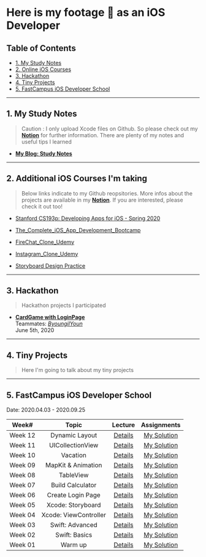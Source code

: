 # Here is my footage 🐾  as an iOS Developer #

## Table of Contents ##

- [1. My Study Notes](#1-my-study-notes)
- [2. Online iOS Courses](#2-additional-ios-courses-im-taking)
- [3. Hackathon](#3-Hackathon)
- [4. Tiny Projects](#4-Tiny-Projects)
- [5. FastCampus iOS Developer School](#5-fastcampus-ios-developer-school)

---

## 1. My Study Notes ##

> Caution : I only upload Xcode files on Github. So please check out my **[Notion](https://www.notion.so/My-Blog-Study-Notes-87ba5d8cf6b647f8b8dbdbd182a06c55)** for further information. There are plenty of my notes and useful tips I learned

- **[My Blog: Study Notes](https://www.notion.so/My-Blog-Study-Notes-87ba5d8cf6b647f8b8dbdbd182a06c55)**

---

## 2. Additional iOS Courses I'm taking ##

> Below links indicate to my Github reopsitories. More infos about the projects are available in my **[Notion](https://www.notion.so/My-Blog-Study-Notes-87ba5d8cf6b647f8b8dbdbd182a06c55)**. If you are interested, please check it out too!

- [Stanford CS193p: Developing Apps for iOS - Spring 2020](https://github.com/KasRoid/CS193p)

- [The_Complete_iOS_App_Development_Bootcamp](https://github.com/KasRoid/The_Complete_iOS_App_Development_Bootcamp)

- [FireChat_Clone_Udemy](https://github.com/KasRoid/FireChat)

- [Instagram_Clone_Udemy](https://github.com/KasRoid/Instagram_Clone_Udemy)

- [Storyboard Design Practice](https://github.com/KasRoid/Intro_to_iOS_Development)

---

## 3. Hackathon ##

> Hackathon projects I participated

- **[CardGame with LoginPage](https://github.com/KasRoid/MyStudyHistory/tree/master/iOS_Dev_School/Week_09/Hackathon)** <br> Teammates: _[ByoungilYoun](https://github.com/ByoungilYoun)_ <br> June 5th, 2020

---

## 4. Tiny Projects ##

> Here I'm going to talk about my tiny projects

---

## 5. FastCampus iOS Developer School ##

Date: 2020.04.03 - 2020.09.25

|   Week#   |    Topic   |  Lecture |  Assignments  |
|:---------:|:----------:|:--------:|:-------------:|
|  Week 12  |  Dynamic Layout         | [Details](https://github.com/KasRoid/MyStudyHistory/tree/master/iOS_Dev_School/Week_12) | [My Solution](https://github.com/KasRoid/MyStudyHistory/tree/master/iOS_Dev_School/Week_12/Assignments) |
|  Week 11  |  UICollectionView       | [Details](https://github.com/KasRoid/MyStudyHistory/tree/master/iOS_Dev_School/Week_11) | [My Solution](https://github.com/KasRoid/MyStudyHistory/tree/master/iOS_Dev_School/Week_11/Assignments) |
|  Week 10  |  Vacation               | [Details](https://github.com/KasRoid/MyStudyHistory/tree/master/iOS_Dev_School/Week_10) | [My Solution](https://github.com/KasRoid/MyStudyHistory/tree/master/iOS_Dev_School/Week_10/Assignments) |
|  Week 09  |  MapKit & Animation     | [Details](https://github.com/KasRoid/MyStudyHistory/tree/master/iOS_Dev_School/Week_09) | [My Solution](https://github.com/KasRoid/MyStudyHistory/tree/master/iOS_Dev_School/Week_09/Assignments) |
|  Week 08  |  TableView              | [Details](https://github.com/KasRoid/MyStudyHistory/tree/master/iOS_Dev_School/Week_08) | [My Solution](https://github.com/KasRoid/MyStudyHistory/tree/master/iOS_Dev_School/Week_08/Assignments) |
|  Week 07  |  Build Calculator       | [Details](https://github.com/KasRoid/MyStudyHistory/tree/master/iOS_Dev_School/Week_07) | [My Solution](https://github.com/KasRoid/MyStudyHistory/tree/master/iOS_Dev_School/Week_07/Assignments) |
|  Week 06  |  Create Login Page      | [Details](https://github.com/KasRoid/MyStudyHistory/tree/master/iOS_Dev_School/Week_06) | [My Solution](https://github.com/KasRoid/MyStudyHistory/tree/master/iOS_Dev_School/Week_06/Assignments) |
|  Week 05  |  Xcode: Storyboard      | [Details](https://github.com/KasRoid/MyStudyHistory/tree/master/iOS_Dev_School/Week_05) | [My Solution](https://github.com/KasRoid/MyStudyHistory/tree/master/iOS_Dev_School/Week_05/Assignments) |
|  Week 04  |  Xcode: ViewController  | [Details](https://github.com/KasRoid/MyStudyHistory/tree/master/iOS_Dev_School/Week_04) | [My Solution](https://github.com/KasRoid/MyStudyHistory/tree/master/iOS_Dev_School/Week_04/Assignments) |
|  Week 03  |  Swift: Advanced        | [Details](https://github.com/KasRoid/MyStudyHistory/tree/master/iOS_Dev_School/Week_03) | [My Solution](https://github.com/KasRoid/MyStudyHistory/tree/master/iOS_Dev_School/Week_03/Assignments) |
|  Week 02  |  Swift: Basics          | [Details](https://github.com/KasRoid/MyStudyHistory/tree/master/iOS_Dev_School/Week_02) | [My Solution](https://github.com/KasRoid/myStudyHistory/tree/master/iOS_Dev_School/Week_02/Assignments) |
|  Week 01  |  Warm up                | [Details](https://github.com/KasRoid/MyStudyHistory/tree/master/iOS_Dev_School/Week_01) | [My Solution](https://github.com/KasRoid/myStudyHistory/tree/master/iOS_Dev_School/Week_01/Assignments) |
